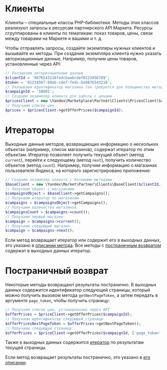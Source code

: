 # Клиенты

Клиенты – специальные классы PHP-библиотеки. Методы этих классов реализуют запросы к ресурсам партнерского API Маркета. Ресурсы сгруппированы в клиенты по тематикам: показ товаров, цены, связи между товарами на Маркете и вашими и т. д.

Чтобы отправлять запросы, создайте экземпляры нужных клиентов и вызывайте их методы. При создании экземпляра клиента нужно указать авторизационные данные. Например, получим цены товаров, установленные через API:

```php
// Указываем авторизационные данные
$clientId = '9876543210fedcbaabcdef0123456789';
$token = '01234567-89ab-cdef-fedc-ba9876543210';
// Указываем идентификатор магазина (он требуется для большинства методов)
$campaignId = '10001';
// Создаем экземпляр клиента для работы с ценами
$pricesClient = new \Yandex\Marketplace\Partner\Clients\PricesClient($clientId, $token);
// Получаем список цен
$prices = $pricesClient->getOfferPrices($campaignId);
```

# Итераторы

Выходные данные методов, возвращающих информацию о нескольких объектах (например, список магазинов), содержат итератор по этим объектам. Итератор позволяет получить текущий объект (метод `current`), перейти к следующему (метод `next`), получить количество объектов (метод `count`). Например, получим информацию о магазинах пользователя Яндекса, на которого зарегистрировано приложение:

```php
// Создаем экземпляр клиента с базовыми методами
$baseClient = new \Yandex\Market\Partner\Clients\BaseClient($clientId, $token);
// Получаем объект с магазинами
$campaignsObject = $baseClient->getCampaigns();
// Получаем итератор по магазинам
$campaigns = $campaignsObject->getCampaigns();
// Получаем количество магазинов
$campaignsCount = $campaigns->count();
// Получаем первый магазин
$campaign = $campaigns->current();
// Получаем следующий магазин
$campaign = $campaigns->next();
```

Если метод возвращает итератор или содержит его в выходных данных, это указано в [описании метода](Методы). Все методы с [постраничным возвратом](#Постраничный-возврат) содержат в выходных данных итератор.

# Постраничный возврат

Некоторые методы возвращают результаты постранично. В выходных данных содержится идентификатор следующей страницы, который можно получить вызовом метода `getNextPageToken`, а затем передать в аргументе `page_token`, чтобы получить страницу:

```php
// Получаем список цен, установленных через API
$offerPrices = $priceClient->getOfferPrices($campaignId);
// Получаем идентификатор следующей страницы
$offerPricesNextPageToken = $offerPrices->getNextPageToken();
// Получаем следующую страницу
$offerPrices = $priceClient->getOfferPrices($campaignId, ['page_token' => $offerPricesNextPageToken,]);
```

Также в выходных данных содержится [итератор](#Итераторы) по результатам текущей страницы.

Если метод возвращает результаты постранично, это указано в [его описании](Методы).